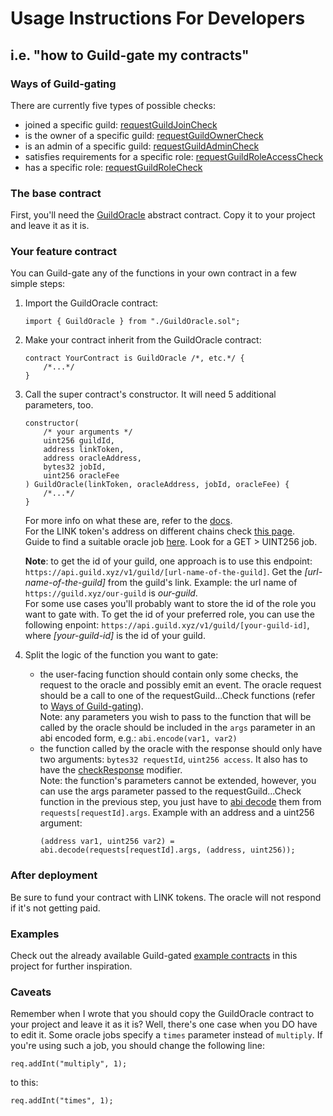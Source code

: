 # Usage Instructions For Developers

## i.e. "how to Guild-gate my contracts"

### Ways of Guild-gating

There are currently five types of possible checks:

- joined a specific guild: [requestGuildJoinCheck](docs/GuildOracle.md#requestGuildJoinCheck)
- is the owner of a specific guild: [requestGuildOwnerCheck](docs/GuildOracle.md#requestGuildOwnerCheck)
- is an admin of a specific guild: [requestGuildAdminCheck](docs/GuildOracle.md#requestGuildAdminCheck)
- satisfies requirements for a specific role: [requestGuildRoleAccessCheck](docs/GuildOracle.md#requestGuildRoleAccessCheck)
- has a specific role: [requestGuildRoleCheck](docs/GuildOracle.md#requestGuildRoleCheck)

### The base contract

First, you'll need the [GuildOracle](contracts/GuildOracle.sol) abstract contract. Copy it to your project and leave it as it is.

### Your feature contract

You can Guild-gate any of the functions in your own contract in a few simple steps:

1. Import the GuildOracle contract:

   <!-- prettier-ignore -->
   ```solidity
   import { GuildOracle } from "./GuildOracle.sol";
   ```

2. Make your contract inherit from the GuildOracle contract:

   <!-- prettier-ignore -->
   ```solidity
   contract YourContract is GuildOracle /*, etc.*/ {
       /*...*/
   }
   ```

3. Call the super contract's constructor. It will need 5 additional parameters, too.

   <!-- prettier-ignore -->
   ```solidity
   constructor(
       /* your arguments */
       uint256 guildId,
       address linkToken,
       address oracleAddress,
       bytes32 jobId,
       uint256 oracleFee
   ) GuildOracle(linkToken, oracleAddress, jobId, oracleFee) {
       /*...*/
   }
   ```

   For more info on what these are, refer to the [docs](docs/GuildOracle.md#constructor).  
   For the LINK token's address on different chains check [this page](https://docs.chain.link/docs/link-token-contracts).  
   Guide to find a suitable oracle job [here](https://docs.chain.link/docs/listing-services/#find-a-job). Look for a GET > UINT256 job.

   **Note**: to get the id of your guild, one approach is to use this endpoint: `https://api.guild.xyz/v1/guild/[url-name-of-the-guild]`. Get the _[url-name-of-the-guild]_ from the guild's link. Example: the url name of `https://guild.xyz/our-guild` is _our-guild_.  
   For some use cases you'll probably want to store the id of the role you want to gate with. To get the id of your preferred role, you can use the following enpoint: `https://api.guild.xyz/v1/guild/[your-guild-id]`, where _[your-guild-id]_ is the id of your guild.

4. Split the logic of the function you want to gate:

   - the user-facing function should contain only some checks, the request to the oracle and possibly emit an event. The oracle request should be a call to one of the requestGuild...Check functions (refer to [Ways of Guild-gating](#ways-of-guild-gating)).  
     Note: any parameters you wish to pass to the function that will be called by the oracle should be included in the `args` parameter in an abi encoded form, e.g.: `abi.encode(var1, var2)`
   - the function called by the oracle with the response should only have two arguments: `bytes32 requestId`, `uint256 access`. It also has to have the [checkResponse](docs/GuildOracle.md#checkResponse) modifier.  
     Note: the function's parameters cannot be extended, however, you can use the args parameter passed to the requestGuild...Check function in the previous step, you just have to [abi decode](https://docs.soliditylang.org/en/latest/units-and-global-variables.html?highlight=abi.decode#abi-encoding-and-decoding-functions) them from `requests[requestId].args`. Example with an address and a uint256 argument:
     ```solidity
     (address var1, uint256 var2) = abi.decode(requests[requestId].args, (address, uint256));
     ```

### After deployment

Be sure to fund your contract with LINK tokens. The oracle will not respond if it's not getting paid.

### Examples

Check out the already available Guild-gated [example contracts](contracts/examples/) in this project for further inspiration.

### Caveats

Remember when I wrote that you should copy the GuildOracle contract to your project and leave it as it is? Well, there's one case when you DO have to edit it. Some oracle jobs specify a `times` parameter instead of `multiply`. If you're using such a job, you should change the following line:

```solidity
req.addInt("multiply", 1);
```

to this:

```solidity
req.addInt("times", 1);
```

